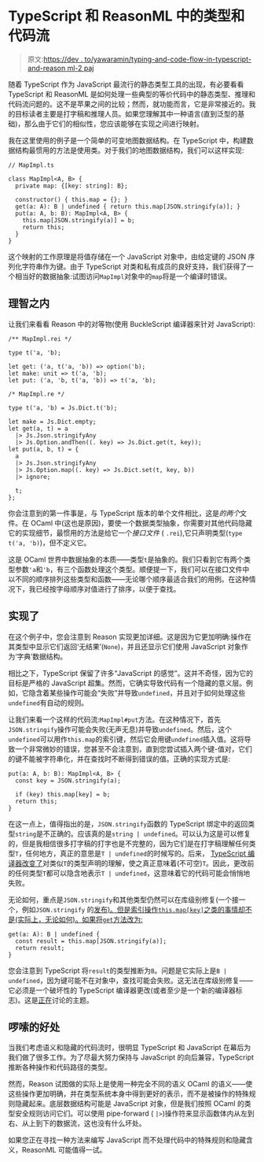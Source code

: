 # TypeScript 和 ReasonML 中的类型和代码流

> 原文:[https://dev . to/yawaramin/typing-and-code-flow-in-typescript-and-reason ml-2 paj](https://dev.to/yawaramin/typing-and-code-flow-in-typescript-and-reasonml-2paj)

随着 TypeScript 作为 JavaScript 最流行的静态类型工具的出现，有必要看看 TypeScript 和 ReasonML 是如何处理一些典型的等价代码中的静态类型、推理和代码流问题的。这不是苹果之间的比较；然而，就功能而言，它是非常接近的。我的目标读者主要是打字稿和推理人员。如果您理解其中一种语言(直到泛型的基础)，那么由于它们的相似性，您应该能够在实现之间进行映射。

我在这里使用的例子是一个简单的可变地图数据结构。在 TypeScript 中，构建数据结构最惯用的方法是使用类。对于我们的地图数据结构，我们可以这样实现:

```
// MapImpl.ts

class MapImpl<A, B> {
  private map: {[key: string]: B};

  constructor() { this.map = {}; }
  get(a: A): B | undefined { return this.map[JSON.stringify(a)]; }
  put(a: A, b: B): MapImpl<A, B> {
    this.map[JSON.stringify(a)] = b;
    return this;
  }
} 
```

这个映射的工作原理是将值存储在一个 JavaScript 对象中，由给定键的 JSON 序列化字符串作为键。由于 TypeScript 对类和私有成员的良好支持，我们获得了一个相当好的数据抽象:试图访问`MapImpl`对象中的`map`将是一个编译时错误。

## [](#within-reason)理智之内

让我们来看看 Reason 中的对等物(使用 BuckleScript 编译器来针对 JavaScript):

```
/** MapImpl.rei */

type t('a, 'b);

let get: ('a, t('a, 'b)) => option('b);
let make: unit => t('a, 'b);
let put: ('a, 'b, t('a, 'b)) => t('a, 'b);

/* MapImpl.re */

type t('a, 'b) = Js.Dict.t('b);

let make = Js.Dict.empty;
let get(a, t) = a
  |> Js.Json.stringifyAny
  |> Js.Option.andThen((. key) => Js.Dict.get(t, key));
let put(a, b, t) = {
  a
  |> Js.Json.stringifyAny
  |> Js.Option.map((. key) => Js.Dict.set(t, key, b))
  |> ignore;

  t;
}; 
```

你会注意到的第一件事是，与 TypeScript 版本的单个文件相比，这是*的两个*文件。在 OCaml 中(这也是原因)，要使一个数据类型抽象，你需要对其他代码隐藏它的实现细节，最惯用的方法是给它一个*接口文件* ( `.rei`),它只声明类型(`type t('a, 'b)`)，但不定义它。

这是 OCaml 世界中数据抽象的本质——类型`t`是抽象的。我们只看到它有两个类型参数`'a`和`'b`，有三个函数处理这个类型。顺便提一下，我们可以在接口文件中以不同的顺序排列这些类型和函数——无论哪个顺序最适合我们的用例。在这种情况下，我已经按字母顺序对值进行了排序，以便于查找。

## [](#the-implementations)实现了

在这个例子中，您会注意到 Reason 实现更加详细。这是因为它更加明确:操作在其类型中显示它们返回‘无结果’(`None`)，并且还显示它们使用 JavaScript 对象作为‘字典’数据结构。

相比之下，TypeScript 保留了许多“JavaScript 的感觉”。这并不奇怪，因为它的目标是严格的 JavaScript 超集。然而，它确实导致代码有一个隐藏的意义层。例如，它隐含着某些操作可能会“失败”并导致`undefined`，并且对于如何处理这些`undefined`有自动的规则。

让我们来看一个这样的代码流:`MapImpl#put`方法。在这种情况下，首先`JSON.stringify`操作可能会失败(无声无息)并导致`undefined`。然后，这个`undefined`可以用作`this.map`的索引键，然后它会用键`undefined`插入值。这将导致一个非常微妙的错误，您甚至不会注意到，直到您尝试插入两个键-值对，它们的键不能被字符串化，并在查找时不断得到错误的值。正确的实现方式是:

```
put(a: A, b: B): MapImpl<A, B> {
  const key = JSON.stringify(a);

  if (key) this.map[key] = b;
  return this;
} 
```

在这一点上，值得指出的是，`JSON.stringify`函数的 TypeScript 绑定中的返回类型`string`是不正确的。应该真的是`string | undefined`。可以认为这是可以修复的，但是我相信很多打字稿的打字也是不完整的，因为它们是在打字稿理解任何类型`T`，任何地方，真正的意思是`T | undefined`的时候写的。后来， [TypeScript 编译器改变了](https://www.typescriptlang.org/docs/handbook/release-notes/typescript-2-0.html#null--and-undefined-aware-types)对类似`T`的类型声明的理解，使之真正意味着(不可空)`T`。因此，更改前的任何类型`T`都可以隐含地表示`T | undefined`，这意味着它的代码可能会悄悄地失败。

无论如何，重点是`JSON.stringify`和其他类型仍然可以在库级别修复(一个接一个，例如`JSON.stringify` 的[发布)。但是索引操作`this.map[key]`之类的事情却不是(实际上，无论如何)。如果将`get`方法改为:](https://github.com/Microsoft/TypeScript/issues/18879) 

```
get(a: A): B | undefined {
  const result = this.map[JSON.stringify(a)];
  return result;
} 
```

您会注意到 TypeScript 将`result`的类型推断为`B`。问题是它实际上是`B | undefined`，因为键可能不在对象中，查找可能会失败。这无法在库级别修复——它必须是一个破坏性的 TypeScript 编译器更改(或者至少是一个新的编译器标志)。这是[正在](https://github.com/Microsoft/TypeScript/issues/13778)讨论的主题。

## [](#the-benefit-of-verbosity)啰嗦的好处

当我们考虑语义和隐藏的代码流时，很明显 TypeScript 和 JavaScript 在幕后为我们做了很多工作。为了尽最大努力保持与 JavaScript 的向后兼容，TypeScript 推断各种操作和代码路径的类型。

然而，Reason 试图做的实际上是使用一种完全不同的语义 OCaml 的语义——使这些操作更加明确，并在类型系统本身中得到更好的表示，而不是被操作的特殊规则隐藏起来。底层数据结构可能是 JavaScript 对象，但是我们按照 OCaml 的类型安全规则访问它们。可以使用 pipe-forward ( `|>`)操作符来显示函数体内从左到右、从上到下的数据流，这也没有什么坏处。

如果您正在寻找一种方法来编写 JavaScript 而不处理代码中的特殊规则和隐藏含义，ReasonML 可能值得一试。